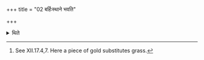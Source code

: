 +++
title = "02 बर्हिःस्थाने भवति"

+++

<details><summary>थिते</summary>

2. (The gold) takes the place of grass.[^1]   

[^1]: See XII.17.4,7. Here a piece of gold substitutes grass. 
</details>
